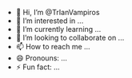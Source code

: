 - 👋 Hi, I’m @TrIanVampiros
- 👀 I’m interested in ...
- 🌱 I’m currently learning ...
- 💞️ I’m looking to collaborate on ...
- 📫 How to reach me ...
- 😄 Pronouns: ...
- ⚡ Fun fact: ...

<!---
TrIanVampiros/TrIanVampiros is a ✨ special ✨ repository because its `README.md` (this file) appears on your GitHub profile.
You can click the Preview link to take a look at your changes.
--->
